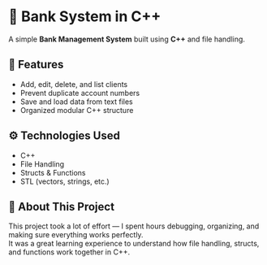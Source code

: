 # 🏦 Bank System in C++

A simple **Bank Management System** built using **C++** and file handling.

## 🔹 Features
- Add, edit, delete, and list clients  
- Prevent duplicate account numbers  
- Save and load data from text files  
- Organized modular C++ structure  

## ⚙️ Technologies Used
- C++
- File Handling
- Structs & Functions
- STL (vectors, strings, etc.)

## 💬 About This Project
This project took a lot of effort — I spent hours debugging, organizing, and making sure everything works perfectly.  
It was a great learning experience to understand how file handling, structs, and functions work together in C++.
